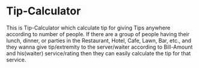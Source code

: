 # Tip-Calculator
This is Tip-Calculator which calculate tip for giving Tips anywhere according to number of people.
If there are a group of people having their lunch, dinner, or parties in the Restaurant, Hotel, Cafe, Lawn, Bar, etc., and they wanna give tip/extremity to the server/waiter
according to Bill-Amount and his(waiter) service/rating then they can easily calculate the tip for that service. 
